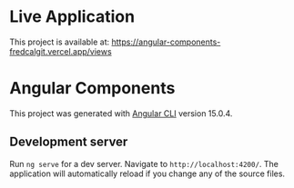 # Live Application

This project is available at: https://angular-components-fredcalgit.vercel.app/views

# Angular Components

This project was generated with [Angular CLI](https://github.com/angular/angular-cli) version 15.0.4.

## Development server

Run `ng serve` for a dev server. Navigate to `http://localhost:4200/`. The application will automatically reload if you change any of the source files.
